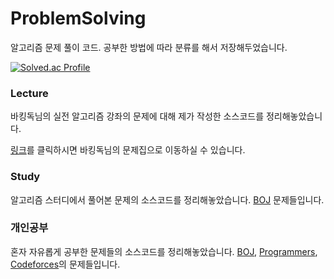 # ProblemSolving
알고리즘 문제 풀이 코드.
공부한 방법에 따라 분류를 해서 저장해두었습니다.

[![Solved.ac Profile](http://mazassumnida.wtf/api/generate_badge?boj=tree5678)](https://solved.ac/tree5678)

### Lecture
바킹독님의 실전 알고리즘 강좌의 문제에 대해 제가 작성한 소스코드를 정리해놓았습니다.

[링크](https://github.com/encrypted-def/basic-algo-lecture/blob/master/workbook.md)를 클릭하시면 바킹독님의 문제집으로 이동하실 수 있습니다.

### Study
알고리즘 스터디에서 풀어본 문제의 소스코드를 정리해놓았습니다.
[BOJ](https://www.acmicpc.net/) 문제들입니다.

### 개인공부
혼자 자유롭게 공부한 문제들의 소스코드를 정리해놓았습니다.
[BOJ](https://www.acmicpc.net/),
[Programmers](https://programmers.co.kr/),
[Codeforces](https://codeforces.com/)의 문제들입니다.
